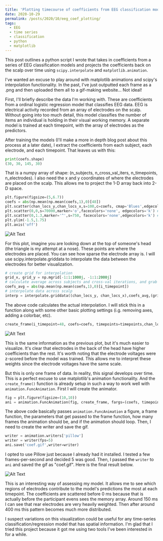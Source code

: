 ```yaml
---
title: 'Plotting timecourse of coefficients from EEG classification model using scipy.interpolate and matplotlib.animation'
date: 2020-10-29
permalink: /posts/2020/10/eeg_coef_plotting/
tags:
  - EEG
  - time series
  - classification
  - python
  - matplotlib
---
```


This post outlines a python script I wrote that takes in coefficients from a series of EEG classification models and projects the coefficients back on the scalp over time using `scipy.interpolate` and `matplotlib.animation`.

I've wanted an excuse to play around with matplotlib animations and scipy's interpolation functionality. In the past, I've just outputted each frame as a .png and then uploaded them all to a gif-making website... Not ideal!

First, I'll briefly describe the data I'm working with. These are coefficients from a ordinal logistic regression model that classifies EEG data. EEG is electrical activity recorded from an array of electrodes on the scalp. Without going into too much detail, this model classifies the number of items an individual is holding in their visual working memory. A separate model is trained at each timepoint, with the array of electrodes as the predictors. 

After training the models (I'll make a more in depth blog post about this process at a later date), I extract the coefficients from each subject, each electrode, and each timepoint. That leaves us with this:

```python
print(coefs.shape)
(30, 30, 145, 30)
```

That is a numpy array of shape: (n_subjects, n_cross_val_iters, n_timepoints, n_electrodes). I also need the x and y coordinates of where the electrodes are placed on the scalp. This allows me to project the 1-D array back into 2-D space.

```python
plt.figure(figsize=(5,6.7))
coefs = abs(np.mean(np.mean(coefs,1),0)[48])
plt.scatter(chan_locs_y,chan_locs_x,s=100,c=coefs, cmap='Blues',edgecolors='k') #plotting coefficients of electrodes
plt.scatter(0,0,s=70000,marker='o',facecolors='none', edgecolors='k') #plotting "head"
plt.scatter(0,1.3,marker='^',s=750, facecolors='none',edgecolors='k') # plotting "nose"
plt.ylim(-1.5,1.75)
plt.axis('off')
```
![Alt Text](https://williamthyer.github.io/images/coef_scatter.png)

For this plot, imagine you are looking down at the top of someone's head (the triangle is my attempt at a nose). These points are where the electrodes are placed. You can see how sparse the electrode array is. I will use scipy.interpolate.griddata to interpolate the data between the electrodes for better visualization.

```python
# create grid for interpolation
grid_x, grid_y = np.mgrid[-1:1:1000j, -1:1:2000j]
# calculate average across subjects and cross-val iterations, and grab single timepoint
coefs_avg = abs(np.mean(np.mean(coefs,1),0)[i_timepoint])
# interpolate data across scalp
interp = interpolate.griddata((chan_locs_y, chan_locs_x),coefs_avg,(grid_x,grid_y),method='cubic')
```

The above code calculates the actual interpolation. I will stick this in a function along with some other basic plotting settings (i.g. removing axes, adding a colorbar, etc).

```python
create_frame(i_timepoint=48, coefs=coefs, timepoints=timepoints,chan_locs_x=chan_locs_x,chan_locs_y=chan_locs_y)
```

![Alt Text](https://williamthyer.github.io/images/interp.png)

This is the same information as the previous plot, but it's much easier to visualize. It's clear that electrodes in the back of the head have higher coefficients than the rest. It's worth noting that the electrode voltages were z-scored before the model was trained. This allows me to interpret these weights since the electrode voltages have the same scale.

But this is only one frame of data. In reality, this signal develops over time. This is a perfect excuse to use matplotlib's animation functionality. And the `create_frame()` function is already setup in such a way to work well with `animation.FuncAnimation`. First I will create the animator.

```python
fig = plt.figure(figsize=(10,10))
ani = animation.FuncAnimation(fig, create_frame, fargs=(coefs, timepoints,chan_locs_x,chan_locs_y), frames=len(timepoints), repeat=True)
```

The above code basically passes `animation.FuncAnimation` a figure, a frame function, the parameters that get passed to the frame function, how many frames the animation should be, and if the animation should loop. Then, I need to create the writer and save the gif.

```python
writer = animation.writers['pillow']
writer = writer(fps=5)
ani.save('coef.gif',writer=writer)
```

I opted to use Pillow just because I already had it installed. I tested a few frames-per-second and decided 5 was good. Then, I passed the `writer` to `ani` and saved the gif as "coef.gif". Here is the final result below.

![Alt Text](https://williamthyer.github.io/images/coef.gif)

This is an interesting way of assessing my model. It allows me to see which regions of electrodes contribute to the model's predictions the most at each timepoint. The coefficients are scattered before 0 ms because that is actually before the participant evens sees the memory array. Around 150 ms I can see that rear electrodes are very heavily weighted. Then after around 400 ms this pattern becomes much more distributed.

I suspect variations on this visualization could be useful for any time-series classification/regression model that has spatial information. I'm glad that I tried this project because it got me using two tools I've been interested in for a while. 


